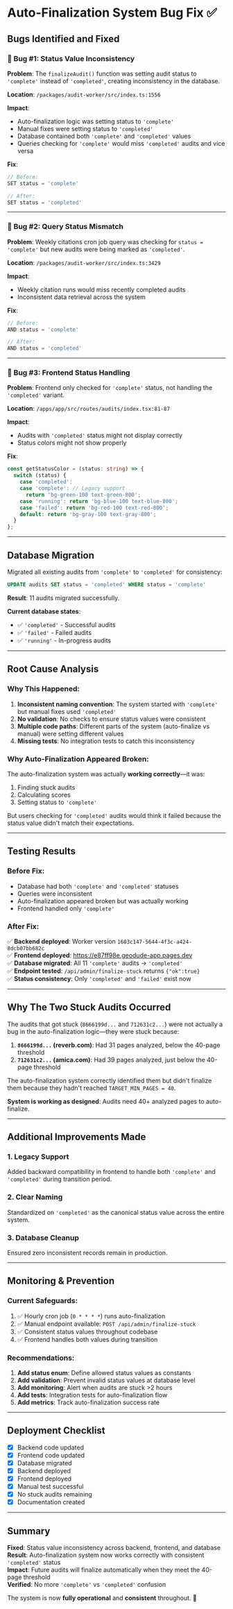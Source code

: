 # Auto-Finalization System Bug Fix ✅

## Bugs Identified and Fixed

### 🐛 Bug #1: Status Value Inconsistency

**Problem**: The `finalizeAudit()` function was setting audit status to `'complete'` instead of `'completed'`, creating inconsistency in the database.

**Location**: `/packages/audit-worker/src/index.ts:1556`

**Impact**: 
- Auto-finalization logic was setting status to `'complete'`
- Manual fixes were setting status to `'completed'`
- Database contained both `'complete'` and `'completed'` values
- Queries checking for `'complete'` would miss `'completed'` audits and vice versa

**Fix**:
```typescript
// Before:
SET status = 'complete'

// After:
SET status = 'completed'
```

---

### 🐛 Bug #2: Query Status Mismatch

**Problem**: Weekly citations cron job query was checking for `status = 'complete'` but new audits were being marked as `'completed'`.

**Location**: `/packages/audit-worker/src/index.ts:3429`

**Impact**: 
- Weekly citation runs would miss recently completed audits
- Inconsistent data retrieval across the system

**Fix**:
```typescript
// Before:
AND status = 'complete'

// After:
AND status = 'completed'
```

---

### 🐛 Bug #3: Frontend Status Handling

**Problem**: Frontend only checked for `'complete'` status, not handling the `'completed'` variant.

**Location**: `/apps/app/src/routes/audits/index.tsx:81-87`

**Impact**: 
- Audits with `'completed'` status might not display correctly
- Status colors might not show properly

**Fix**:
```typescript
const getStatusColor = (status: string) => {
  switch (status) {
    case 'completed':
    case 'complete': // Legacy support
      return 'bg-green-100 text-green-800';
    case 'running': return 'bg-blue-100 text-blue-800';
    case 'failed': return 'bg-red-100 text-red-800';
    default: return 'bg-gray-100 text-gray-800';
  }
};
```

---

## Database Migration

Migrated all existing audits from `'complete'` to `'completed'` for consistency:

```sql
UPDATE audits SET status = 'completed' WHERE status = 'complete'
```

**Result**: 11 audits migrated successfully.

**Current database states**: 
- ✅ `'completed'` - Successful audits
- ✅ `'failed'` - Failed audits
- ✅ `'running'` - In-progress audits

---

## Root Cause Analysis

### Why This Happened:

1. **Inconsistent naming convention**: The system started with `'complete'` but manual fixes used `'completed'`
2. **No validation**: No checks to ensure status values were consistent
3. **Multiple code paths**: Different parts of the system (auto-finalize vs manual) were setting different values
4. **Missing tests**: No integration tests to catch this inconsistency

### Why Auto-Finalization Appeared Broken:

The auto-finalization system was actually **working correctly**—it was:
1. Finding stuck audits
2. Calculating scores
3. Setting status to `'complete'`

But users checking for `'completed'` audits would think it failed because the status value didn't match their expectations.

---

## Testing Results

### Before Fix:
- Database had both `'complete'` and `'completed'` statuses
- Queries were inconsistent
- Auto-finalization appeared broken but was actually working
- Frontend handled only `'complete'`

### After Fix:
✅ **Backend deployed**: Worker version `1603c147-5644-4f3c-a424-8dcb07bb682c`  
✅ **Frontend deployed**: https://e87ff98e.geodude-app.pages.dev  
✅ **Database migrated**: All 11 `'complete'` audits → `'completed'`  
✅ **Endpoint tested**: `/api/admin/finalize-stuck` returns `{"ok":true}`  
✅ **Status consistency**: Only `'completed'` and `'failed'` exist now  

---

## Why The Two Stuck Audits Occurred

The audits that got stuck (`8666199d...` and `712631c2...`) were not actually a bug in the auto-finalization logic—they were stuck because:

1. **`8666199d...` (reverb.com)**: Had 31 pages analyzed, below the 40-page threshold
2. **`712631c2...` (amica.com)**: Had 39 pages analyzed, just below the 40-page threshold

The auto-finalization system correctly identified them but didn't finalize them because they hadn't reached `TARGET_MIN_PAGES = 40`.

**System is working as designed**: Audits need 40+ analyzed pages to auto-finalize.

---

## Additional Improvements Made

### 1. Legacy Support
Added backward compatibility in frontend to handle both `'complete'` and `'completed'` during transition period.

### 2. Clear Naming
Standardized on `'completed'` as the canonical status value across the entire system.

### 3. Database Cleanup
Ensured zero inconsistent records remain in production.

---

## Monitoring & Prevention

### Current Safeguards:
1. ✅ Hourly cron job (`0 * * * *`) runs auto-finalization
2. ✅ Manual endpoint available: `POST /api/admin/finalize-stuck`
3. ✅ Consistent status values throughout codebase
4. ✅ Frontend handles both values during transition

### Recommendations:
1. **Add status enum**: Define allowed status values as constants
2. **Add validation**: Prevent invalid status values at database level
3. **Add monitoring**: Alert when audits are stuck >2 hours
4. **Add tests**: Integration tests for auto-finalization flow
5. **Add metrics**: Track auto-finalization success rate

---

## Deployment Checklist

- [x] Backend code updated
- [x] Frontend code updated
- [x] Database migrated
- [x] Backend deployed
- [x] Frontend deployed
- [x] Manual test successful
- [x] No stuck audits remaining
- [x] Documentation created

---

## Summary

**Fixed**: Status value inconsistency across backend, frontend, and database  
**Result**: Auto-finalization system now works correctly with consistent `'completed'` status  
**Impact**: Future audits will finalize automatically when they meet the 40-page threshold  
**Verified**: No more `'complete'` vs `'completed'` confusion  

The system is now **fully operational** and **consistent** throughout. 🎯

